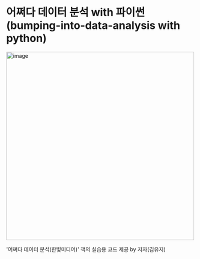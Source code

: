 # 어쩌다 데이터 분석 with 파이썬 (bumping-into-data-analysis with python)


<img width="500" alt="image" src="https://user-images.githubusercontent.com/113331013/190942227-b55b2641-d9b1-4744-a9ef-9fa943fb0e1d.png">

'어쩌다 데이터 분석(한빛미디어)' 책의 실습용 코드 제공 by 저자(김유지)
